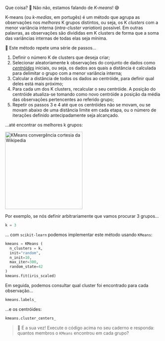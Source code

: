 Que coisa? 🤌 Não não, estamos falando de _K-means_! :sweat_smile:

K-means (ou _k-medias_, em portugês) é um método que agrupa as observações nos _melhores_ K grupos distintos, ou seja, os K _clusters_ com a menor variância interna (_intra-cluster variation_) possível. Em outras palavras, as observações são divididas em K clusters de forma que a soma das variâncias internas de todas elas seja mínima.

👣 Este método repete uma série de passos...

 1. Definir o número K de clusters que deseja criar;
 2. Selecionar aleatoriamente k observações do conjunto de dados como [_centróides_](https://pt.wikipedia.org/wiki/Centroide) iniciais, ou seja, os dados aos quais a distância é calculada para delimitar o grupo com a menor variância interna;
 3. Calcular a distância de todos os dados ao centróide, para definir qual deles está mais próximo;
 4. Para cada um dos K clusters, recalcular o seu centróide. A posição do centróide atualiza-se tomando como novo centróide a posição da média das observações pertencentes ao referido grupo;
 5. Repetir os passos 3 e 4 até que os centróides não se movam, ou se movam abaixo de uma distância limite em cada etapa, ou o número de iterações definido antecipadamente seja alcançado.

...até encontrar os melhores k grupos:

<a href="https://commons.wikimedia.org/wiki/File:K-means_convergence.gif" target="_blank"><img src="https:/ /upload.wikimedia.org/wikipedia/commons/e/ea/K-means_convergence.gif" alt="KMeans convergência cortesia da Wikipedia" width="250px" height="auto"></a>

Por exemplo, se nós definir arbitrariamente que vamos procurar 3 grupos...

```python
k = 3
```
... com `scikit-learn` podemos implementar este método usando `KMeans`:

```python
kmeans = KMeans (
  n_clusters = k,
  init="random",
  n_init=10,
  max_iter=300,
  random_state=42
)
kmeans.fit(iris_scaled)
```

Em seguida, podemos consultar qual cluster foi encontrado para cada observação...

``` python
kmeans.labels_
```
...e os centróides:

```python
kmeans.cluster_centers_
```

> 🫵 É a sua vez! Execute o código acima no seu caderno e responda: quantos membros o `KMeans` encontrou em cada grupo?
